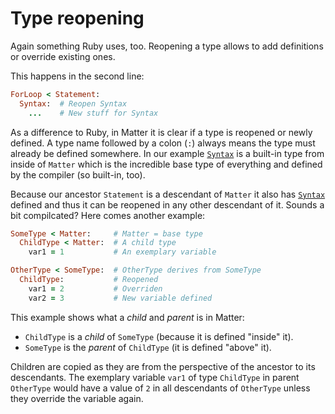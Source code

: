 # Type reopening

Again something Ruby uses, too. Reopening a type allows to add definitions or override existing ones.

This happens in the second line:

```ruby
ForLoop < Statement:
  Syntax:  # Reopen Syntax
    ...    # New stuff for Syntax
```

As a difference to Ruby, in Matter it is clear if a type is reopened or newly defined. A type name followed by a colon \(`:`\) always means the type must already be defined somewhere. In our example [`Syntax`](//syntax/README.md) is a built-in type from inside of `Matter` which is the incredible base type of everything and defined by the compiler \(so built-in, too\).

Because our ancestor `Statement` is a descendant of `Matter` it also has [`Syntax`](//syntax/README.md) defined and thus it can be reopened in any other descendant of it. Sounds a bit compilcated? Here comes another example:

```ruby
SomeType < Matter:     # Matter = base type
  ChildType < Matter:  # A child type
    var1 = 1           # An exemplary variable

OtherType < SomeType:  # OtherType derives from SomeType
  ChildType:           # Reopened
    var1 = 2           # Overriden
    var2 = 3           # New variable defined
```

This example shows what a _child_ and _parent_ is in Matter:

* `ChildType` is a _child_ of `SomeType` \(because it is defined "inside" it\).
* `SomeType` is the _parent_ of `ChildType` \(it is defined "above" it\).

Children are copied as they are from the perspective of the ancestor to its descendants. The exemplary variable `var1` of type `ChildType` in parent `OtherType` would have a value of `2` in all descendants of `OtherType` unless they override the variable again.

